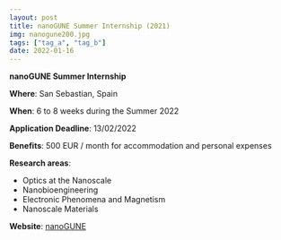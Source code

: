 ```yaml
---
layout: post
title: nanoGUNE Summer Internship (2021)
img: nanogune200.jpg
tags: ["tag_a", "tag_b"]
date: 2022-01-16
---
```


**nanoGUNE Summer Internship**

**Where**: San Sebastian, Spain

**When**: 6 to 8 weeks during the Summer 2022 

**Application Deadline**: 13/02/2022

**Benefits**: 500 EUR / month for accommodation and personal expenses 

**Research areas**:

 * Optics at the Nanoscale
 * Nanobioengineering
 * Electronic Phenomena and Magnetism
 * Nanoscale Materials

**Website**: [nanoGUNE](https://www.nanogune.eu/summer-internship)


